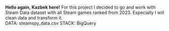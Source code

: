 **Hello again, Kazbek here!**
For this project I decided to go and work with Steam Data dataset with all Steam games ranked from 2023. Especially I will clean data and transform it. <br/>
DATA: steamspy_data.csv
STACK: BigQuery
